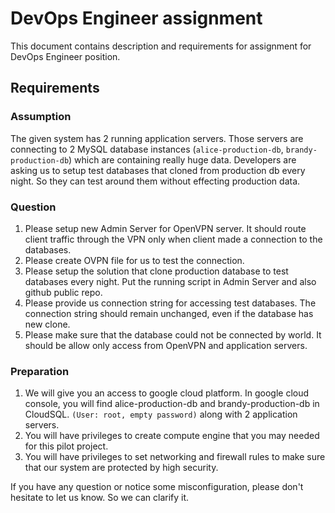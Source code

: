 # DevOps Engineer assignment

This document contains description and requirements for assignment for DevOps Engineer position.

## Requirements

### Assumption
The given system has 2 running application servers. Those servers are connecting to 2 MySQL database instances (`alice-production-db`, `brandy-production-db`) which are containing really huge data. Developers are asking us to setup test databases that cloned from production db every night. So they can test around them without effecting production data.

### Question
1. Please setup new Admin Server for OpenVPN server. It should route client traffic through the VPN only when client made a connection to the databases.
2. Please create OVPN file for us to test the connection.
3. Please setup the solution that clone production database to test databases every night. Put the running script in Admin Server and also github public repo.
4. Please provide us connection string for accessing test databases. The connection string should remain unchanged, even if the database has new clone.
5. Please make sure that the database could not be connected by world. It should be allow only access from OpenVPN and application servers.

### Preparation
1. We will give you an access to google cloud platform. In google cloud console, you will find alice-production-db and brandy-production-db in CloudSQL. `(User: root, empty password)` along with 2 application servers.
2. You will have privileges to create compute engine that you may needed for this pilot project.
3. You will have privileges to set networking and firewall rules to make sure that our system are protected by high security.

If you have any question or notice some misconfiguration, please don't hesitate to let us know. So we can clarify it.
